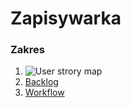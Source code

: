 # Zapisywarka

### Zakres
1. ![User strory map]()
2. [Backlog](https://github.com/users/msz13/projects/3/views/1)
3. [Workflow](https://github.com/users/msz13/projects/4)
